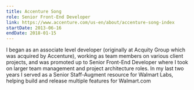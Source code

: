 ```yaml
---
title: Accenture Song
role: Senior Front-End Developer
link: https://www.accenture.com/us-en/about/accenture-song-index
startDate: 2013-06-16
endDate: 2018-01-15
---
```


I began as an associate level developer (originally at Acquity Group which was acquired by Accenture), working as team members on various client projects, and was promoted up to Senior Front-End Developer where I took on larger team management and project architecture roles. In my last two years I served as a Senior Staff-Augment resource for Walmart Labs, helping build and release multiple features for Walmart.com
